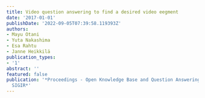 ```yaml
---
title: Video question answering to find a desired video eegment
date: '2017-01-01'
publishDate: '2022-09-05T07:39:58.119393Z'
authors:
- Mayu Otani
- Yuta Nakashima
- Esa Rahtu
- Janne Heikkilä
publication_types:
- '1'
abstract: ''
featured: false
publication: '*Proceedings - Open Knowledge Base and Question Answering Workshop at
  SIGIR*'
---
```


